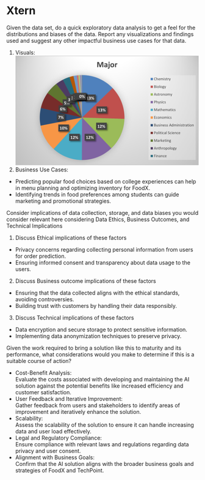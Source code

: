 # Xtern
Given the data set, do a quick exploratory data analysis to get a feel for the distributions and biases of the data.  Report any visualizations and findings used and suggest any other impactful business use cases for that data.

1. Visuals:
![alt text](https://github.com/Aaron0825/Xtern/blob/main/pics/Major.png?raw=true)
2. Business Use Cases:
* Predicting popular food choices based on college experiences can help in menu planning and optimizing inventory for FoodX.
* Identifying trends in food preferences among students can guide marketing and promotional strategies.

Consider implications of data collection, storage, and data biases you would consider relevant here considering Data Ethics, Business Outcomes, and Technical Implications

1. Discuss Ethical implications of these factors
* Privacy concerns regarding collecting personal information from users for order prediction.
* Ensuring informed consent and transparency about data usage to the users.
2. Discuss Business outcome implications of these factors
* Ensuring that the data collected aligns with the ethical standards, avoiding controversies.
* Building trust with customers by handling their data responsibly.
3. Discuss Technical implications of these factors
* Data encryption and secure storage to protect sensitive information.
* Implementing data anonymization techniques to preserve privacy.

Given the work required to bring a solution like this to maturity and its performance, what considerations would you make to determine if this is a suitable course of action?

* Cost-Benefit Analysis: <br />
Evaluate the costs associated with developing and maintaining the AI solution against the potential benefits like increased efficiency and customer satisfaction.
* User Feedback and Iterative Improvement: <br />
Gather feedback from users and stakeholders to identify areas of improvement and iteratively enhance the solution.
* Scalability: <br />
Assess the scalability of the solution to ensure it can handle increasing data and user load effectively.
* Legal and Regulatory Compliance: <br />
Ensure compliance with relevant laws and regulations regarding data privacy and user consent.
* Alignment with Business Goals: <br />
Confirm that the AI solution aligns with the broader business goals and strategies of FoodX and TechPoint.
